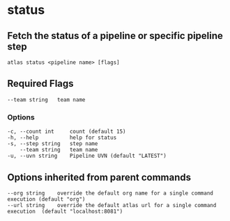 # status

## Fetch the status of a pipeline or specific pipeline step 

```
atlas status <pipeline name> [flags]
```

##  Required Flags

```
--team string   team name
```

### Options

```
-c, --count int     count (default 15)
-h, --help          help for status
-s, --step string   step name
    --team string   team name
-u, --uvn string    Pipeline UVN (default "LATEST")
```


## Options inherited from parent commands

```
--org string    override the default org name for a single command execution (default "org")
--url string    override the default atlas url for a single command execution  (default "localhost:8081")
```